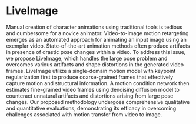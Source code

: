 # LiveImage

Manual creation of character animations using traditional tools is tedious and cumbersome for a novice animator. Video-to-image motion retargeting emerges as an automated approach for animating an input image using an exemplar video. State-of-the-art animation methods often produce artifacts in presence of drastic pose changes within a video. To address this issue, we propose LiveImage, which handles the large pose problem and overcomes various artifacts and shape distortions in the generated video frames. LiveImage utilize a single-domain motion model with keypoint regularization first to produce coarse-grained frames that effectively capture motion and structural information. A motion condition network then estimates fine-grained video frames using denoising diffusion model to counteract unnatural artifacts and distortions arising from large pose changes. Our proposed methodology undergoes comprehensive qualitative and quantitative evaluations, demonstrating its efficacy in overcoming challenges associated with motion transfer from video to image. 
